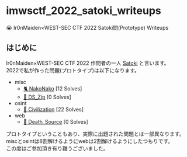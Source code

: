 # imwsctf_2022_satoki_writeups
😭 Ir0nMaiden×WEST-SEC CTF 2022 Satoki問(Prototype) Writeups

## はじめに
Ir0nMaiden×WEST-SEC CTF 2022 作問者の一人 [Satoki](https://twitter.com/satoki00) と言います。  
2022で私が作った問題(プロトタイプ)は以下になります。  

- misc
  - [🐈 NakoNako](misc/nakonako) [12 Solves]  
  - [🧊 DS_Zip](misc/ds_zip) [0 Solves]  
- osint
  - [🚅 Civilization](osint/civilization) [22 Solves]  
- web
  - [🥵 Death_Source](web/death_source) [0 Solves]  

プロトタイプということもあり、実際に出題された問題とは一部異なります。  
miscとosintは8割解けるようにwebは2割解けるようにしたつもりです。  
この度はご参加頂き有り難うございました。  